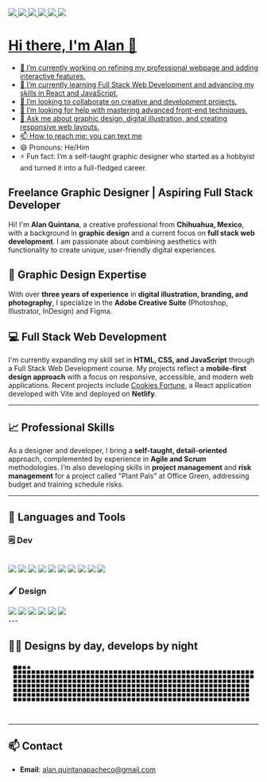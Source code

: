 <div>
<a href="https://alanquintana.netlify.app/" /><img src="https://img.shields.io/badge/website-001219?style=for-the-badge&logo=About.me&logoColor=f3ce3a" />
<a href="https://www.linkedin.com/in/alanxs/" /><img src="https://img.shields.io/badge/LinkedIn-0077B5?style=for-the-badge&logo=linkedin&logoColor=white" />
<a href="https://x.com/AlanDKO" /><img src="https://img.shields.io/badge/X-000000?style=for-the-badge&logo=x&logoColor=white" />
<a href="https://dribbble.com/Alan3XS" /><img src="https://img.shields.io/badge/Dribbble-EA4C89?style=for-the-badge&logo=dribbble&logoColor=white" />
<a href="https://www.instagram.com/anotherguyontheroad/" /><img src="https://img.shields.io/badge/Instagram-E4405F?style=for-the-badge&logo=instagram&logoColor=white" />
<a href="https://codepen.io/AlanXS" /><img src="https://img.shields.io/badge/Codepen-000000?style=for-the-badge&logo=codepen&logoColor=white" />
</div>


# Hi there, I'm Alan 👋

- 🔭 I’m currently working on refining my professional webpage and adding interactive features.
- 🌱 I’m currently learning Full Stack Web Development and advancing my skills in React and JavaScript.
- 👯 I’m looking to collaborate on creative and development projects.
- 🤔 I’m looking for help with mastering advanced front-end techniques.
- 💬 Ask me about graphic design, digital illustration, and creating responsive web layouts.
- 📫 How to reach me: <a href="https://wa.me/526141105668">you can text me<a/>
- 😄 Pronouns: He/Him
- ⚡ Fun fact: I’m a self-taught graphic designer who started as a hobbyist and turned it into a full-fledged career.

## Freelance Graphic Designer | Aspiring Full Stack Developer

Hi! I'm **Alan Quintana**, a creative professional from **Chihuahua, Mexico**, with a background in **graphic design** and a current focus on **full stack web development**. I am passionate about combining aesthetics with functionality to create unique, user-friendly digital experiences.

## 🎨 Graphic Design Expertise
With over **three years of experience** in **digital illustration, branding, and photography**, I specialize in the **Adobe Creative Suite** (Photoshop, Illustrator, InDesign) and Figma.

## 💻 Full Stack Web Development
I'm currently expanding my skill set in **HTML, CSS, and JavaScript** through a Full Stack Web Development course. My projects reflect a **mobile-first design approach** with a focus on responsive, accessible, and modern web applications. Recent projects include [Cookies Fortune](https://github.com/AlanDkoXS/personalWebpage/tree/main), a React application developed with Vite and deployed on **Netlify**.

---

## 📈 Professional Skills
As a designer and developer, I bring a **self-taught, detail-oriented** approach, complemented by experience in **Agile and Scrum** methodologies. I’m also developing skills in **project management** and **risk management** for a project called "Plant Pals" at Office Green, addressing budget and training schedule risks.

---

## 💼 Languages and Tools

### 🗒️ Dev
<br />
<div>
<img src="https://img.shields.io/badge/GNU%20Bash-4EAA25?style=for-the-badge&logo=GNU%20Bash&logoColor=white" />
<img src="https://img.shields.io/badge/-javascript-F7DF1E?&style=for-the-badge&logo=javascript&logoColor=black" />
<img src="https://img.shields.io/badge/HTML5-E34F26?style=for-the-badge&logo=html5&logoColor=white" />
<img src="https://img.shields.io/badge/-css3-1572B6?&style=for-the-badge&logo=css3&logoColor=white" />
<img src="https://img.shields.io/badge/-ReactJS-grey?&style=for-the-badge&logo=react&logoColor=61DAFB" />
<img src="https://img.shields.io/badge/Vite-B73BFE?style=for-the-badge&logo=vite&logoColor=FFD62E" />
<img src="https://img.shields.io/badge/Next-black?style=for-the-badge&logo=next.js&logoColor=white" />
<img src="https://img.shields.io/badge/-VSCode-007ACC?&style=for-the-badge&logo=visual-studio-code&logoColor=white" />
<img src="https://img.shields.io/badge/-Git-F05032?&style=for-the-badge&logo=git&logoColor=white" /> 
<img src="https://img.shields.io/badge/github-%23121011.svg?style=for-the-badge&logo=github&logoColor=white" />

  </div>
  
### 🖌️ Design
<div>
  <img src="https://img.shields.io/badge/figma-%23F24E1E.svg?style=for-the-badge&logo=figma&logoColor=white" />
<img src="https://img.shields.io/badge/Adobe%20Creative%20Cloud-DA1F26?style=for-the-badge&logo=Adobe%20Creative%20Cloud&logoColor=white" />
<img src="https://img.shields.io/badge/Adobe%20after%20affects-CF96FD?style=for-the-badge&logo=Adobe%20after%20effects&logoColor=white" />
<img src="https://img.shields.io/badge/Adobe%20Illustrator-FF9A00?style=for-the-badge&logo=adobe%20illustrator&logoColor=white" />
<img src="https://img.shields.io/badge/Adobe%20Lightroom-31A8FF?style=for-the-badge&logo=Adobe%20Lightroom&logoColor=white" />
<img src="https://img.shields.io/badge/Adobe%20Photoshop-31A8FF?style=for-the-badge&logo=Adobe%20Photoshop&logoColor=black" />
</div>
---

## 👨‍💻 Designs by day, develops by night

![Snake animation](https://raw.githubusercontent.com/AlanDkoXS/AlanDkoXS/output/github-contribution-grid-snake-dark.svg)

---

## 📫 Contact
- **Email**: [alan.quintanapacheco@gmail.com](mailto:alan.quintanapacheco@gmail.com)

